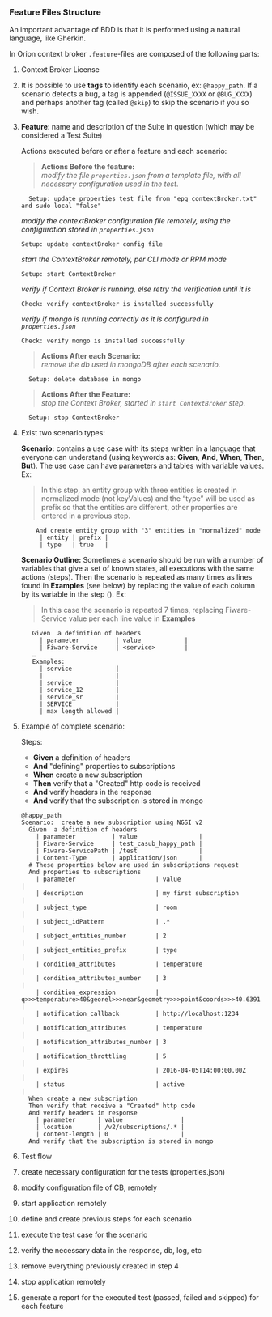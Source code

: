 ### Feature Files Structure

An important advantage of BDD is that it is performed using a natural language, like Gherkin.

In Orion context broker `.feature`-files are composed of the following parts:

1.	Context Broker License
2.  It is possible to use **tags** to identify each scenario, ex: `@happy_path`. If a scenario detects a bug, a tag is appended (`@ISSUE_XXXX` or `@BUG_XXXX`) and perhaps another tag (called `@skip`) to skip the scenario if you so wish.
3.	**Feature**: name and description of the Suite in question (which may be considered a Test Suite)
    
    Actions executed before or after a feature and each scenario:  
    >**Actions Before the feature:**   
    *modify the file `properties.json` from a template file, with all necessary configuration used in the test*.
    ```
      Setup: update properties test file from "epg_contextBroker.txt" and sudo local "false"
    ```  
    *modify the contextBroker configuration file remotely, using the configuration stored in `properties.json`* 
    ```
    Setup: update contextBroker config file
    ```
    *start the ContextBroker remotely, per CLI mode or RPM mode*
    ```
    Setup: start ContextBroker
    ```
    *verify if Context Broker is running, else retry the verification until it is*
    ```
    Check: verify contextBroker is installed successfully
    ```
    *verify if mongo is running correctly as it is configured in `properties.json`*
    ```
    Check: verify mongo is installed successfully
    ```

    >**Actions After each Scenario:**   
    *remove the db used in mongoDB after each scenario*.
    ```
      Setup: delete database in mongo
    ``` 
   
    >**Actions After the Feature:**   
    *stop the Context Broker, started in `start ContextBroker` step*.
    ```
      Setup: stop ContextBroker
    ``` 
          
4.	Exist two scenario types:
    
    **Scenario:** contains a use case with its steps written in a language that everyone can understand (using keywords as: **Given**, **And**, **When**, **Then**, **But**). The use case can have parameters and tables with variable values. Ex:
    > In this step, an entity group with three entities is created in normalized mode (not keyValues) and the “type” will be used as prefix so that the entities are different, other properties are entered in a previous step.
    ```
        And create entity group with "3" entities in "normalized" mode
         | entity | prefix |
         | type   | true   |
    ```
    
    **Scenario Outline:** Sometimes a scenario should be run with a number of variables that give a set of known states, all executions with the same actions (steps). Then the scenario is repeated as many times as lines found in  **Examples** (see below) by replacing the value of each column by its variable in the step (<service>). Ex:   
    > In this case the scenario is repeated 7 times, replacing Fiware-Service value per each line value in **Examples**
     ```
        Given  a definition of headers
          | parameter          | value            |
          | Fiware-Service     | <service>        |
        …
        Examples:
          | service            |
          |                    |
          | service            |
          | service_12         |
          | service_sr         |
          | SERVICE            |
          | max length allowed |
    ```
    
5.	Example of complete scenario:
    
    Steps:
    - **Given** a definition of headers 
    - **And**   "defining" properties to subscriptions
    - **When**  create a new subscription 
    - **Then**  verify that a "Created" http code is received
    - **And**   verify headers in the response
    - **And**   verify that the subscription is stored in mongo
    ```
    @happy_path
    Scenario:  create a new subscription using NGSI v2
      Given  a definition of headers
        | parameter          | value                 |
        | Fiware-Service     | test_casub_happy_path |
        | Fiware-ServicePath | /test                 |
        | Content-Type       | application/json      |
      # These properties below are used in subscriptions request
      And properties to subscriptions
        | parameter                      | value                                                              |
        | description                    | my first subscription                                              |
        | subject_type                   | room                                                               |
        | subject_idPattern              | .*                                                                 |
        | subject_entities_number        | 2                                                                  |
        | subject_entities_prefix        | type                                                               |
        | condition_attributes           | temperature                                                        |
        | condition_attributes_number    | 3                                                                  |
        | condition_expression           | q>>>temperature>40&georel>>>near&geometry>>>point&coords>>>40.6391 |
        | notification_callback          | http://localhost:1234                                              |
        | notification_attributes        | temperature                                                        |
        | notification_attributes_number | 3                                                                  |
        | notification_throttling        | 5                                                                  |
        | expires                        | 2016-04-05T14:00:00.00Z                                            |
        | status                         | active                                                             |
      When create a new subscription
      Then verify that receive a "Created" http code
      And verify headers in response
        | parameter      | value                |
        | location       | /v2/subscriptions/.* |
        | content-length | 0                    |
      And verify that the subscription is stored in mongo
    ```
    
6. Test flow

 1. create necessary configuration for the tests (properties.json)
 2. modify configuration file of CB, remotely
 3. start application remotely
 4. define and create previous steps for each scenario
 5. execute the test case for the scenario
 6. verify the necessary data in the response, db, log, etc
 7. remove everything previously created in step 4
 8. stop application remotely
 9. generate a report for the executed test (passed, failed and skipped) for each feature
